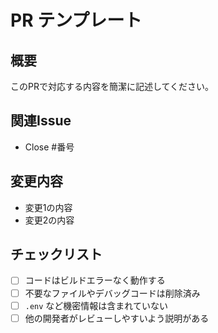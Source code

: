 # PR テンプレート

## 概要

このPRで対応する内容を簡潔に記述してください。

## 関連Issue

- Close #番号

## 変更内容

- 変更1の内容
- 変更2の内容

## チェックリスト

- [ ] コードはビルドエラーなく動作する
- [ ] 不要なファイルやデバッグコードは削除済み
- [ ] `.env` など機密情報は含まれていない
- [ ] 他の開発者がレビューしやすいよう説明がある
